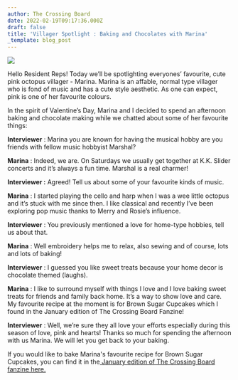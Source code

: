 ```yaml
---
author: The Crossing Board
date: 2022-02-19T09:17:36.000Z
draft: false
title: 'Villager Spotlight : Baking and Chocolates with Marina'
_template: blog_post
---
```


![](/images/news/79b57c24d0f14b43a74050b744217c6a.jpeg)

Hello Resident Reps! Today we’ll be spotlighting everyones’ favourite, cute pink octopus villager - Marina. Marina is an affable, normal type villager who is fond of music and has a cute style aesthetic. As one can expect, pink is one of her favourite colours.

In the spirit of Valentine’s Day, Marina and I decided to spend an afternoon baking and chocolate making while we chatted about some of her favourite things:

**Interviewer** : Marina you are known for having the musical hobby are you friends with fellow music hobbyist Marshal?

**Marina** : Indeed, we are. On Saturdays we usually get together at K.K. Slider concerts and it’s always a fun time. Marshal is a real charmer!

**Interviewer :** Agreed! Tell us about some of your favourite kinds of music.

**Marina** : I started playing the cello and harp when I was a wee little octopus and it’s stuck with me since then. I like classical and recently I’ve been exploring pop music thanks to Merry and Rosie’s influence.

**Interviewer** : You previously mentioned a love for home-type hobbies, tell us about that.

**Marina** : Well embroidery helps me to relax, also sewing and of course, lots and lots of baking!

**Interviewer** : I guessed you like sweet treats because your home decor is chocolate themed (laughs).

**Marina** : I like to surround myself with things I love and I love baking sweet treats for friends and family back home. It’s a way to show love and care. My favourite recipe at the moment is for Brown Sugar Cupcakes which I found in the January edition of The Crossing Board Fanzine!

**Interviewer** : Well, we’re sure they all love your efforts especially during this season of love, pink and hearts! Thanks so much for spending the afternoon with us Marina. We will let you get back to your baking.

If you would like to bake Marina's favourite recipe for Brown Sugar Cupcakes, you can find it in the[ January edition of The Crossing Board fanzine here.](https://shop.thecrossingboard.com/collections/digital-fanzines/products/january-2022-digital-fanzine)
